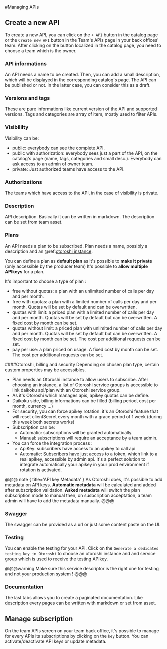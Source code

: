 #Managing APIs

## Create a new API
To create a new API, you can click on the `+ API` button in the catalog page or the `Create new API` button in the Team's APIs page in your back offices' team.
After clicking on the button localized in the catalog page, you need to choose a team which is the owner.

### API informations
An API needs a name to be created.
Then, you can add a small description, which will be displayed in the corresponding catalog's page.
The API can be published or not. In the latter case, you can consider this as a draft.

### Versions and tags
These are pure informations like current version of the API and supported versions.
Tags and categories are array of item, mostly used to filter APIs.

### Visibililty
Visibility can be:

* public: everybody can see the complete API.
* public with authorization: everybody sees just a part of the API, on the catalog's page (name, tags, categories and small desc.). Everybody can ask access to an admin of owner team.
* private: Just authorized teams have access to the API.

### Authorizations
The teams which have access to the API, in the case of visibility is private.

### Description
API description. Basically it can be written in markdown.
The description can be set from team asset.

### Plans
An API needs a plan to be subscribed.
Plan needs a name, possibly a description and an @ref:[otoroshi instance](../tenantusage/1-otoroshi.md).

You can define a plan as **default plan** as it's possible to **make it private** (only accessible by the producer team)
It's possible to **allow multiple APIkeys** for a plan.

It's important to choose a type of plan :

* free without quotas: a plan with an unlimited number of calls per day and per month.
* free with quotas: a plan with a limited number of calls per day and per month. Quotas will be set by default and can be overwritten.
* quotas with limit: a priced plan with a limited number of calls per day and per month. Quotas will be set by default but can be overwritten. A fixed cost by month can be set. 
* quotas without limit: a priced plan with unlimited number of calls per day and per month. Quotas will be set by default but can be overwritten. A fixed cost by month can be set. The cost per additional requests can be set.
* pay per use: a plan priced on usage. A fixed cost by month can be set. The cost per additional requests can be set.

####Otoroshi, billing and security
Depending on chosen plan type, certain custom properties may be accessibles.

- Plan needs an Otoroshi instance to allow users to subscribe. After choosing an instance, a list of Otoroshi service groups is accessible to link daikoku api/plan with an Otoroshi service group.
- As it's Otoroshi which manages apis, apikey quotas can be define.
- Daikoku side, billing informations can be filled (billing period, cost per month, currency ...)
- For security, you can force apikey rotation. it's an Otoroshi feature that will reset clientSecret every month with a grace period of 1 week (during this week both secrets works)
- Subscription can be: 
  * Automatic: subscriptions will be granted automatically.
  * Manual: subscriptions will require an acceptance by a team admin.
- You can force the integration process :
  * ApiKey: subscribers have access to an apikey to call api
  * Automatic: Subscribers have just access to a token, which link to a real apikey,  accessible by admin api. It's a perfect solution to integrate automatically your apikey in your prod environment if rotation is activated.

@@@ note { title='API key Metadata' }
As Otoroshi does, it's possible to add metadata on API keys. __Automatic metadata__ will be calculated and added after subscription validation. __Asked metadata__ will switch the plan subscription mode to manual then, on susbcription acceptation, a team admin will have to add the metadata manually. 
@@@

### Swagger
The swagger can be provided as a url or just some content paste on the UI.

### Testing
You can enable the testing for your API.
Click on the `Generate a dedicated testing key in Otoroshi` to choose an otoroshi instance and and service group which is used to receive the testing APIkey.

@@@warning
Make sure this service descriptor is the right one for testing and not your production system !
@@@

### Documentation
The last tabs allows you to create a paginated documentation. Like description every pages can be written with markdown or set from asset.

## Manage subscription

On the team APIs screen on your team back office, it's possible to manage for every APIs its subscriptions by clicking on the `key` button.
You can activate/deactivate API keys or update metadata.